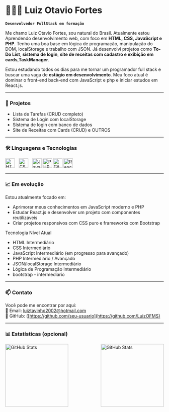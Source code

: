 # 👨🏻‍💻 Luiz Otavio Fortes

**`Desenvolvedor FullStack em formação`**

Me chamo Luiz Otavio Fortes, sou natural do Brasil. Atualmente estou Aprendendo desenvolvimento web, com foco em **HTML, CSS, JavaScript e PHP**. Tenho uma boa base em lógica de programação, manipulação do DOM, localStorage e trabalho com JSON. Já desenvolvi projetos como **To-Do List**, **sistema de login**, **site de receitas com cadastro e exibição em cards**,**TaskManager**.

Estou estudando todos os dias para me tornar um programador full stack e buscar uma vaga de **estágio em desenvolvimento**. Meu foco atual é dominar o front-end back-end com JavaScript e php e iniciar estudos em React.js.

---

### 🚀 Projetos

- Lista de Tarefas (CRUD completo)
- Sistema de Login com localStorage
- Sístema de login com banco de dados
- Site de Receitas com Cards (CRUD)
e OUTROS
---

### 🛠️ Linguagens e Tecnologias

<img 
    align="left" 
    alt="HTML"
    title="HTML" 
    width="30px" 
    style="padding-right: 10px;" 
    src="https://cdn.jsdelivr.net/gh/devicons/devicon@latest/icons/html5/html5-original.svg" 
/>
<img 
    align="left" 
    alt="CSS" 
    title="CSS"
    width="30px" 
    style="padding-right: 10px;" 
    src="https://cdn.jsdelivr.net/gh/devicons/devicon@latest/icons/css3/css3-original.svg" 
/>
<img 
    align="left" 
    alt="JavaScript" 
    title="JavaScript"
    width="30px" 
    style="padding-right: 10 px;" 
    src="https://cdn.jsdelivr.net/gh/devicons/devicon@latest/icons/javascript/javascript-original.svg" 
/>
<img 
    align="left" 
    alt="PHP" 
    title="PHP"
    width="30px" 
    style="padding-right: 10 px;" 
    src="https://cdn.jsdelivr.net/gh/devicons/devicon@latest/icons/php/php-original.svg" 
/>
<img 
    align="left" 
    alt="Git" 
    title="Git"
    width="30px" 
    style="padding-right: 10 px;" 
    src="https://cdn.jsdelivr.net/gh/devicons/devicon@latest/icons/git/git-original.svg" 
/>


<img 
    align="left" 
    alt="React" 
    title="React (em estudo)" 
    width="30px" 
    style="padding-right: 10 px;" 
    src="https://cdn.jsdelivr.net/gh/devicons/devicon@latest/icons/react/react-original.svg" 
/>

<br/>
<br/>

---

### 📈 Em evolução

Estou atualmente focado em:
- Aprimorar meus conhecimentos em JavaScript moderno e PHP
- Estudar React.js e desenvolver um projeto com componentes reutilizáveis
- Criar projetos responsivos com CSS puro e frameworks com Bootstrap

Tecnologia	Nível Atual
- HTML	Intermediário
- CSS Intermediário
- JavaScript	Intermediário (em progresso para avançado)
- PHP	Intermediário / Avançado 
- JSON/localStorage	Intermediário
- Lógica de Programação	Intermediário
- bootstrap - intermediario
---

### 📫 Contato

Você pode me encontrar por aqui:  
📧 Email: luiztavinho2002@hotmail.com  
💼 GitHub: ([https://github.com/seu-usuario](https://github.com/LuizOFMS)  

---

### 📊 Estatísticas (opcional)

<p>
  <img 
    align="left" 
    alt="GitHub Stats" 
    height="200" 
    style="padding-right: 10px;" 
    src="https://github-readme-stats.vercel.app/api?username=LuizOFMS&show_icons=true&theme=tokyonight&include_all_commits=true&locale=pt-br" 
  />

<img 
      align="right" 
      alt="GitHub Stats" 
      height="200" 
      src="https://github-readme-stats.vercel.app/api/top-langs/?username=LuizOFMS&theme=tokyonight&layout=compact&custom_title=Tecnologias&langs_count=9" 
  />
</p>
